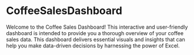 # CoffeeSalesDashboard
Welcome to the Coffee Sales Dashboard! This interactive and user-friendly dashboard is intended to provide you a thorough overview of your coffee sales data. This dashboard delivers essential visuals and insights that can help you make data-driven decisions by harnessing the power of Excel.
